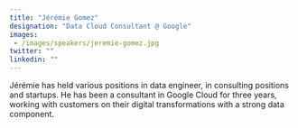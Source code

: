 ```yaml
---
title: "Jérémie Gomez"
designation: "Data Cloud Consultant @ Google"
images: 
 - /images/speakers/jeremie-gomez.jpg
twitter: ""
linkedin: ""
---
```


Jérémie has held various positions in data engineer, in consulting positions and startups. He has been a consultant in Google Cloud for three years, working with customers on their digital transformations with a strong data component.